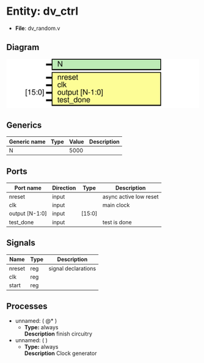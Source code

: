 # Entity: dv_ctrl

- **File**: dv_random.v
## Diagram

![Diagram](dv_random.svg "Diagram")
## Generics

| Generic name | Type | Value | Description |
| ------------ | ---- | ----- | ----------- |
| N            |      | 5000  |             |
## Ports

| Port name      | Direction | Type   | Description            |
| -------------- | --------- | ------ | ---------------------- |
| nreset         | input     |        | async active low reset |
| clk            | input     |        | main clock             |
| output [N-1:0] | input     | [15:0] |                        |
| test_done      | input     |        | test is done           |
## Signals

| Name   | Type | Description          |
| ------ | ---- | -------------------- |
| nreset | reg  | signal declarations  |
| clk    | reg  |                      |
| start  | reg  |                      |
## Processes
- unnamed: ( @* )
  - **Type:** always
</br>**Description**
finish circuitry 
- unnamed: (  )
  - **Type:** always
</br>**Description**
Clock generator 
